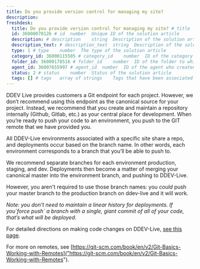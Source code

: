 ```yaml
---
title: Do you provide version control for managing my site?
description:
freshdesk:
  title: Do you provide version control for managing my site? # title	string	Title of the solution article
  id: 36000070126 # id	number	Unique ID of the solution article
  description: # description	string	Description of the solution article
  description_text: # description_text	string	Description of the solution article in plain text
  type: 1 # type	number	The type of the solution article
  category_id: 36000115505 # category_id	number	ID of the category to which the solution article belongs
  folder_id: 36000178516 # folder_id	number	ID of the folder to which the solution article belongs
  agent_id: 36007655997 # agent_id	number	ID of the agent who created the solution article
  status: 2 # status	number	Status of the solution article
  tags: [] # tags	array of strings	Tags that have been associated with the solution article
---
```


DDEV Live provides customers a Git endpoint for each project. However, we don’t recommend using this endpoint as the canonical source for your project. Instead, we recommend that you create and maintain a repository internally (Github, Gitlab, etc.) as your central place for development. When you’re ready to push your code to an environment, you push to the GIT remote that we have provided you.

All DDEV-Live environments associated with a specific site share a repo, and deployments occur based on the branch name. In other words, each environment corresponds to a branch that you’ll be able to push to.

We recommend separate branches for each environment production, staging, and dev. Deployments then become a matter of merging your canonical master into the environment branch, and pushing to DDEV-Live.

However, you aren't required to use those branch names: you _could_ push your master branch to the production branch on ddev-live and it will work.

_Note: you don’t need to maintain a linear history for deployments. If you\`force push\` a branch with a single, giant commit of all of your code, that’s what will be deployed._

For detailed directions on making code changes on DDEV-Live, [see this page]("https://support.drud.com/support/solutions/articles/36000106365-making-incremental-code-changes-to-your-site").

For more on remotes, see [https://git-scm.com/book/en/v2/Git-Basics-Working-with-Remotes]("https://git-scm.com/book/en/v2/Git-Basics-Working-with-Remotes").
